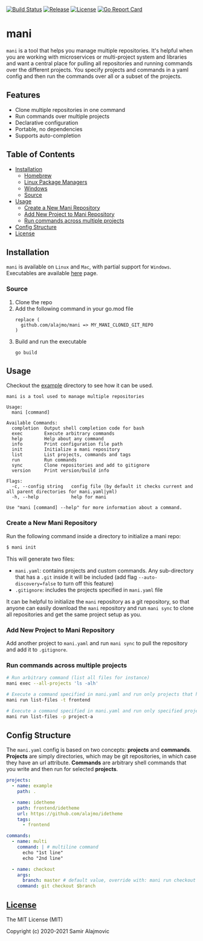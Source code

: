 [![Build Status](https://github.com/alajmo/mani/workflows/build/badge.svg)](https://github.com/alajmo/mani/actions)
[![Release](https://img.shields.io/github/release-pre/alajmo/mani.svg)](https://github.com/alajmo/mani/releases)
[![License](https://img.shields.io/badge/license-MIT-green)](https://img.shields.io/badge/license-MIT-green)
[![Go Report Card](https://goreportcard.com/badge/github.com/alajmo/mani)](https://goreportcard.com/report/github.com/alajmo/mani)

# mani

`mani` is a tool that helps you manage multiple repositories. It's helpful when you are working with microservices or multi-project system and libraries and want a central place for pulling all repositories and running commands over the different projects. You specify projects and commands in a yaml config and then run the commands over all or a subset of the projects.

## Features

- Clone multiple repositories in one command
- Run commands over multiple projects
- Declarative configuration
- Portable, no dependencies
- Supports auto-completion

## Table of Contents

* [Installation](#installation)
  * [Homebrew](#homebrew)
  * [Linux Package Managers](#linux-package-managers)
  * [Windows](#windows)
  * [Source](#source)
* [Usage](#usage)
  * [Create a New Mani Repository](#create-a-new-mani-repository)
  * [Add New Project to Mani Repository](#add-new-project-to-mani-repository)
  * [Run commands across multiple projects](#run-commands-across-multiple-projects)
* [Config Structure](#config-structure)
* [License](#license)

## Installation

`mani` is available on `Linux` and `Mac`, with partial support for `Windows`. Executables are available [here](https://github.com/alajmo/mani/releases) page.

### Source

1.  Clone the repo
2.  Add the following command in your go.mod file
    ```text
    replace (
      github.com/alajmo/mani => MY_MANI_CLONED_GIT_REPO
    )
    ```
3.  Build and run the executable
    ```shell
    go build
    ```

## Usage

Checkout the [example](/_example) directory to see how it can be used.

```
mani is a tool used to manage multiple repositories

Usage:
  mani [command]

Available Commands:
  completion  Output shell completion code for bash
  exec        Execute arbitrary commands
  help        Help about any command
  info        Print configuration file path
  init        Initialize a mani repository
  list        List projects, commands and tags
  run         Run commands
  sync        Clone repositories and add to gitignore
  version     Print version/build info

Flags:
  -c, --config string   config file (by default it checks current and all parent directories for mani.yaml|yml)
  -h, --help            help for mani

Use "mani [command] --help" for more information about a command.
```

### Create a New Mani Repository

Run the following command inside a directory to initialize a mani repo:

```sh
$ mani init
```

This will generate two files:

- `mani.yaml`: contains projects and custom commands. Any sub-directory that has a `.git` inside it will be included (add flag `--auto-discovery=false` to turn off this feature)
- `.gitignore`: includes the projects specified in `mani.yaml` file

It can be helpful to initialize the `mani` repository as a git repository, so that anyone can easily download the `mani` repository and run `mani sync` to clone all repositories and get the same project setup as you.

### Add New Project to Mani Repository

Add another project to `mani.yaml` and run `mani sync` to pull the repository and add it to `.gitignore`.

### Run commands across multiple projects

```sh
# Run arbitrary command (list all files for instance)
mani exec --all-projects 'ls -alh'

# Execute a command specified in mani.yaml and run only projects that have the frontend tag
mani run list-files -t frontend

# Execute a command specified in mani.yaml and run only specified projects
mani run list-files -p project-a
```

## Config Structure

The `mani.yaml` config is based on two concepts: __projects__ and __commands__. __Projects__ are simply directories, which may be git repositories, in which case they have an url attribute. __Commands__ are arbitrary shell commands that you write and then run for selected __projects__.

```yaml
projects:
  - name: example
    path: .

  - name: idetheme
    path: frontend/idetheme
    url: https://github.com/alajmo/idetheme
    tags:
      - frontend

commands:
  - name: multi
    command: | # multiline command
      echo "1st line"
      echo "2nd line"

  - name: checkout
    args:
      branch: master # default value, override with: mani run checkout -a branch=development
    command: git checkout $branch
```

## [License](LICENSE)

The MIT License (MIT)

Copyright (c) 2020-2021 Samir Alajmovic
